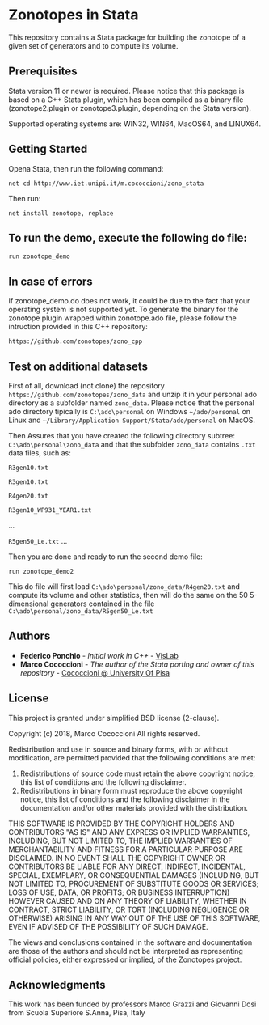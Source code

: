 # Zonotopes in Stata

This repository contains a Stata package for building
the zonotope of a given set of generators and to compute
its volume.

## Prerequisites
Stata version 11 or newer is required.
Please notice that this package is based on a C++ Stata plugin,
which has been compiled as a binary file (zonotope2.plugin or zonotope3.plugin,
depending on the Stata version).

Supported operating systems are: WIN32, WIN64, MacOS64, and LINUX64.


## Getting Started

Opena Stata, then run the following command:

`net cd http://www.iet.unipi.it/m.cococcioni/zono_stata`

Then run:

`net install zonotope, replace`

## To run the demo, execute the following do file:

```
run zonotope_demo
```

## In case of errors
If zonotope_demo.do does not work, it could be due to the fact
that your operating system is not supported yet.
To generate the binary for the zonotope plugin wrapped within zonotope.ado
file, please follow the intruction provided in this C++ repository:

`https://github.com/zonotopes/zono_cpp`

## Test on additional datasets
First of all, download (not clone) the repository `https://github.com/zonotopes/zono_data`
and unzip it in your personal ado directory as a subfolder named `zono_data`.
Please notice that the personal ado directory tipically is 
`C:\ado\personal` on Windows
`~/ado/personal` on Linux and 
`~/Library/Application Support/Stata/ado/personal` on MacOS.

Then Assures that you have created the following directory subtree:
`C:\ado\personal\zono_data`
and that the subfolder `zono_data` contains `.txt` data files, such as:

`R3gen10.txt`

`R3gen10.txt`

`R4gen20.txt`

`R3gen10_WP931_YEAR1.txt`

...

`R5gen50_Le.txt`
...


Then you are done and ready to run the second demo file:

```
run zonotope_demo2
```

This do file will first load `C:\ado\personal/zono_data/R4gen20.txt` and compute its volume and other statistics,
then will do the same on the 50 5-dimensional generators contained in the file `C:\ado\personal/zono_data/R5gen50_Le.txt` 

## Authors

* **Federico Ponchio** - *Initial work in C++* - [VisLab](http://vcg.isti.cnr.it/~ponchio/)
* **Marco Cococcioni** - *The author of the Stata porting and owner of this repository* - [Cococcioni @ University Of Pisa](http://www.iet.unipi.it/m.cococcioni/)


## License

This project is granted under simplified BSD license (2-clause).

Copyright (c) 2018, Marco Cococcioni
All rights reserved.

Redistribution and use in source and binary forms, with or without
modification, are permitted provided that the following conditions are met:

1. Redistributions of source code must retain the above copyright notice, this
   list of conditions and the following disclaimer.
2. Redistributions in binary form must reproduce the above copyright notice,
   this list of conditions and the following disclaimer in the documentation
   and/or other materials provided with the distribution.

THIS SOFTWARE IS PROVIDED BY THE COPYRIGHT HOLDERS AND CONTRIBUTORS "AS IS" AND
ANY EXPRESS OR IMPLIED WARRANTIES, INCLUDING, BUT NOT LIMITED TO, THE IMPLIED
WARRANTIES OF MERCHANTABILITY AND FITNESS FOR A PARTICULAR PURPOSE ARE
DISCLAIMED. IN NO EVENT SHALL THE COPYRIGHT OWNER OR CONTRIBUTORS BE LIABLE FOR
ANY DIRECT, INDIRECT, INCIDENTAL, SPECIAL, EXEMPLARY, OR CONSEQUENTIAL DAMAGES
(INCLUDING, BUT NOT LIMITED TO, PROCUREMENT OF SUBSTITUTE GOODS OR SERVICES;
LOSS OF USE, DATA, OR PROFITS; OR BUSINESS INTERRUPTION) HOWEVER CAUSED AND
ON ANY THEORY OF LIABILITY, WHETHER IN CONTRACT, STRICT LIABILITY, OR TORT
(INCLUDING NEGLIGENCE OR OTHERWISE) ARISING IN ANY WAY OUT OF THE USE OF THIS
SOFTWARE, EVEN IF ADVISED OF THE POSSIBILITY OF SUCH DAMAGE.

The views and conclusions contained in the software and documentation are those
of the authors and should not be interpreted as representing official policies,
either expressed or implied, of the Zonotopes project.

## Acknowledgments

This work has been funded by professors Marco Grazzi and Giovanni Dosi
from Scuola Superiore S.Anna, Pisa, Italy
